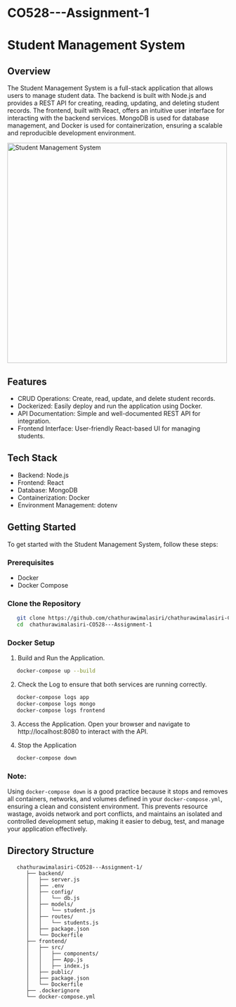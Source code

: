 # CO528---Assignment-1

# Student Management System

## Overview
The Student Management System is a full-stack application that allows users to manage student data. The backend is built with Node.js and provides a REST API for creating, reading, updating, and deleting student records. The frontend, built with React, offers an intuitive user interface for interacting with the backend services. MongoDB is used for database management, and Docker is used for containerization, ensuring a scalable and reproducible development environment.

<img src="https://wpschoolpress.com/wp-content/uploads/2023/03/student-management-system.png" alt="Student Management System" width="500"/>

## Features
- CRUD Operations: Create, read, update, and delete student records.
- Dockerized: Easily deploy and run the application using Docker.
- API Documentation: Simple and well-documented REST API for integration.
- Frontend Interface: User-friendly React-based UI for managing students.

## Tech Stack
- Backend: Node.js
- Frontend: React
- Database: MongoDB
- Containerization: Docker
- Environment Management: dotenv

## Getting Started
To get started with the Student Management System, follow these steps:

### Prerequisites
- Docker
- Docker Compose

### Clone the Repository
```bash
   git clone https://github.com/chathurawimalasiri/chathurawimalasiri-CO528---Assignment-1
   cd  chathurawimalasiri-CO528---Assignment-1
```
### Docker Setup

1. Build and Run the Application.
```bash
   docker-compose up --build
```

2. Check the Log to ensure that both services are running correctly.
```bash
   docker-compose logs app
   docker-compose logs mongo
   docker-compose logs frontend
```

3. Access the Application.
   Open your browser and navigate to http://localhost:8080 to interact with the API.
   
4. Stop the Application
```bash
   docker-compose down
```  
### Note:
Using `docker-compose down` is a good practice because it stops and removes all containers, networks, and volumes defined in your `docker-compose.yml`, ensuring a clean and consistent environment. This prevents resource wastage, avoids network and port conflicts, and maintains an isolated and controlled development setup, making it easier to debug, test, and manage your application effectively.

## Directory Structure

```
   chathurawimalasiri-CO528---Assignment-1/
      ├── backend/
      │   ├── server.js
      │   ├── .env
      │   ├── config/
      │   │   └── db.js
      │   ├── models/
      │   │   └── student.js
      │   ├── routes/
      │   │   └── students.js
      │   ├── package.json
      │   └── Dockerfile
      ├── frontend/
      │   ├── src/
      │   │   ├── components/
      │   │   ├── App.js
      │   │   ├── index.js
      │   ├── public/
      │   ├── package.json
      │   └── Dockerfile
      ├── .dockerignore
      └── docker-compose.yml
```
